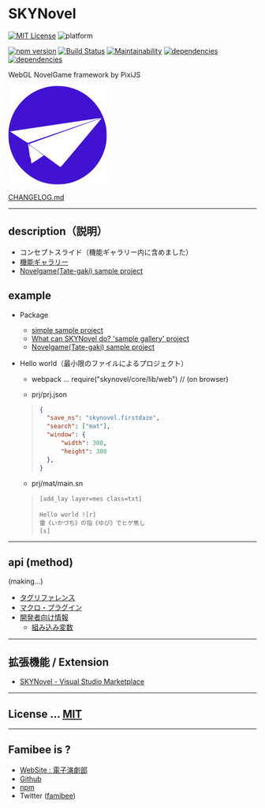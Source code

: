 # SKYNovel
[![MIT License](https://img.shields.io/github/license/famibee/SKYNovel.svg)](https://github.com/famibee/SKYNovel/blob/master/LICENSE)
![platform](https://img.shields.io/badge/platform-windows%20%7C%20macos-lightgrey.svg)

[![npm version](https://badge.fury.io/js/skynovel.svg)](https://badge.fury.io/js/skynovel)
[![Build Status](https://travis-ci.org/famibee/SKYNovel.svg?branch=master)](https://travis-ci.org/famibee/SKYNovel)
[![Maintainability](https://api.codeclimate.com/v1/badges/228e91311459ce3f7e10/maintainability)](https://codeclimate.com/github/famibee/SKYNovel/maintainability)
[![dependencies](https://david-dm.org/famibee/SKYNovel/status.svg)](https://david-dm.org/famibee/SKYNovel)
[![dependencies](https://david-dm.org/famibee/SKYNovel/dev-status.svg)](https://david-dm.org/famibee/SKYNovel?type=dev)

WebGL NovelGame framework by PixiJS

![logo.svg](https://github.com/famibee/SKYNovel/blob/master/test/icon.svg)

[CHANGELOG.md](https://github.com/famibee/SKYNovel/blob/master/CHANGELOG.md)

---
## description（説明）

- コンセプトスライド（機能ギャラリー内に含めました）
- [機能ギャラリー](https://famibee.github.io/SKYNovel_gallery/)
- [Novelgame(Tate-gaki) sample project](https://github.com/famibee/SKYNovel_uc)

## example

- Package
	- [simple sample project](https://github.com/famibee/SKYNovel_sample)
	- [What can SKYNovel do? 'sample gallery' project](https://github.com/famibee/SKYNovel_gallery)
	- [Novelgame(Tate-gaki) sample project](https://github.com/famibee/SKYNovel_uc)

- Hello world（最小限のファイルによるプロジェクト）
	- webpack ... require("skynovel/core/lib/web")	// (on browser)

	- prj/prj.json
	>```json
	>{
	>	"save_ns": "skynovel.firstdaze",
	>	"search": ["mat"],
	>	"window": {
	>		"width": 300,
	>		"height": 300
	>	},
	>}
	>```
	- prj/mat/main.sn
	>```
	>[add_lay layer=mes class=txt]
	>
	>Hello world ![r]
	>雷《いかづち》の指《ゆび》でヒゲ焦し
	>[s]
	>```

---
## api (method)

(making...)

- [タグリファレンス](https://famibee.github.io/SKYNovel/tag.htm)
- [マクロ・プラグイン](https://famibee.github.io/SKYNovel/macro_plg.htm)
- [開発者向け情報](https://famibee.github.io/SKYNovel/dev.htm)
	- [組み込み変数](https://famibee.github.io/SKYNovel/dev.htm#reserve_value_save)

---
## 拡張機能 / Extension
 - [SKYNovel - Visual Studio Marketplace](https://marketplace.visualstudio.com/items?itemName=famibee.skynovel)

---
## License ... [MIT](LICENSE)

---
## Famibee is ?
- [WebSite : 電子演劇部](https://famibee.blog.fc2.com/)
- [Github](https://github.com/famibee/SKYNovel)
- [npm](https://www.npmjs.com/package/skynovel)
- Twitter ([famibee](https://twitter.com/famibee))
